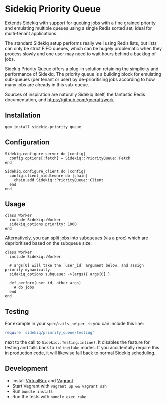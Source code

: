 Sidekiq Priority Queue
==============
Extends Sidekiq with support for queuing jobs with a fine grained priority and emulating multiple queues using a single Redis sorted set, ideal for multi-tenant applications.

The standard Sidekiq setup performs really well using Redis lists, but lists can only be strict FIFO queues, which can be hugely problematic when they process slowly and one user may need to wait hours behind a backlog of jobs.

Sidekiq Priority Queue offers a plug-in solution retaining the simplicity and performance of Sidekiq. The priority queue is a building block for emulating sub-queues (per tenant or user) by de-prioritising jobs according to how many jobs are already in this sub-queue.

Sources of inspiration are naturally Sidekiq itself, the fantastic Redis documentation, and https://github.com/gocraft/work

Installation
-----------------

    gem install sidekiq-priority_queue

Configuration
-----------------   
```
Sidekiq.configure_server do |config|
  config.options[:fetch] = Sidekiq::PriorityQueue::Fetch
end

Sidekiq.configure_client do |config|
  config.client_middleware do |chain|
    chain.add Sidekiq::PriorityQueue::Client
  end
end
```
Usage
-----------------   
```
class Worker
  include Sidekiq::Worker
  sidekiq_options priority: 1000
end
```
Alternatively, you can split jobs into subqueues (via a proc) which are deprioritised based on the subqueue size:
```
class Worker
  include Sidekiq::Worker

  # args[0] will take the `user_id` argument below, and assign priority dynamically.
  sidekiq_options subqueue: ->(args){ args[0] }

  def perform(user_id, other_args)
    # do jobs
  end
end
```

Testing
-----------------
For example in your `spec/rails_helper.rb` you can include this line:
```ruby
require 'sidekiq/priority_queue/testing'
```
next to the call to `Sidekiq::Testing.inline!`. It disables the feature for testing and falls back to `inline`/`fake` modes.
If you accidentally require this in production code, it will likewise fall back to normal Sidekiq scheduling.

Development
-----------------
- Install [VirtualBox](https://www.virtualbox.org/wiki/Downloads) and [Vagrant](https://www.vagrantup.com/downloads.html)
- Start Vagrant with `vagrant up && vagrant ssh`
- Run `bundle install`
- Run the tests with `bundle exec rake`
